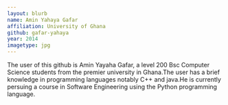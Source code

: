 ```yaml
---
layout: blurb
name: Amin Yahaya Gafar
affiliation: University of Ghana
github: gafar-yahaya
year: 2014
imagetype: jpg
---
```

The user of this github is Amin Yayaha Gafar, a level 200 Bsc Computer Science students from the premier university in Ghana.The user has a brief knowledge in programming languages notably C++ and java.He is currently persuing a course in Software Engineering using the Python programming language.
